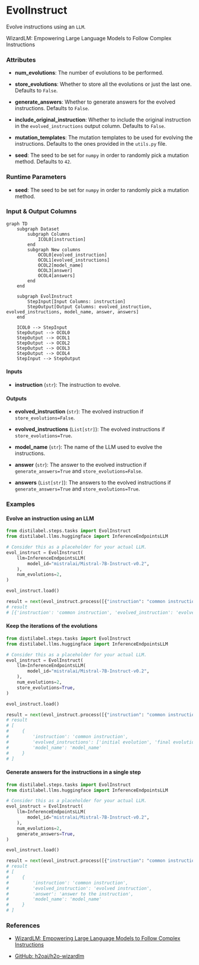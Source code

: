 # EvolInstruct


Evolve instructions using an `LLM`.



WizardLM: Empowering Large Language Models to Follow Complex Instructions





### Attributes

- **num_evolutions**: The number of evolutions to be performed.

- **store_evolutions**: Whether to store all the evolutions or just the last one. Defaults  to `False`.

- **generate_answers**: Whether to generate answers for the evolved instructions. Defaults  to `False`.

- **include_original_instruction**: Whether to include the original instruction in the  `evolved_instructions` output column. Defaults to `False`.

- **mutation_templates**: The mutation templates to be used for evolving the instructions.  Defaults to the ones provided in the `utils.py` file.

- **seed**: The seed to be set for `numpy` in order to randomly pick a mutation method.  Defaults to `42`.




### Runtime Parameters

- **seed**: The seed to be set for `numpy` in order to randomly pick a mutation method.



### Input & Output Columns

``` mermaid
graph TD
	subgraph Dataset
		subgraph Columns
			ICOL0[instruction]
		end
		subgraph New columns
			OCOL0[evolved_instruction]
			OCOL1[evolved_instructions]
			OCOL2[model_name]
			OCOL3[answer]
			OCOL4[answers]
		end
	end

	subgraph EvolInstruct
		StepInput[Input Columns: instruction]
		StepOutput[Output Columns: evolved_instruction, evolved_instructions, model_name, answer, answers]
	end

	ICOL0 --> StepInput
	StepOutput --> OCOL0
	StepOutput --> OCOL1
	StepOutput --> OCOL2
	StepOutput --> OCOL3
	StepOutput --> OCOL4
	StepInput --> StepOutput

```


#### Inputs


- **instruction** (`str`): The instruction to evolve.




#### Outputs


- **evolved_instruction** (`str`): The evolved instruction if `store_evolutions=False`.

- **evolved_instructions** (`List[str]`): The evolved instructions if `store_evolutions=True`.

- **model_name** (`str`): The name of the LLM used to evolve the instructions.

- **answer** (`str`): The answer to the evolved instruction if `generate_answers=True`  and `store_evolutions=False`.

- **answers** (`List[str]`): The answers to the evolved instructions if `generate_answers=True`  and `store_evolutions=True`.





### Examples


#### Evolve an instruction using an LLM
```python
from distilabel.steps.tasks import EvolInstruct
from distilabel.llms.huggingface import InferenceEndpointsLLM

# Consider this as a placeholder for your actual LLM.
evol_instruct = EvolInstruct(
    llm=InferenceEndpointsLLM(
        model_id="mistralai/Mistral-7B-Instruct-v0.2",
    ),
    num_evolutions=2,
)

evol_instruct.load()

result = next(evol_instruct.process([{"instruction": "common instruction"}]))
# result
# [{'instruction': 'common instruction', 'evolved_instruction': 'evolved instruction', 'model_name': 'model_name'}]
```

#### Keep the iterations of the evolutions
```python
from distilabel.steps.tasks import EvolInstruct
from distilabel.llms.huggingface import InferenceEndpointsLLM

# Consider this as a placeholder for your actual LLM.
evol_instruct = EvolInstruct(
    llm=InferenceEndpointsLLM(
        model_id="mistralai/Mistral-7B-Instruct-v0.2",
    ),
    num_evolutions=2,
    store_evolutions=True,
)

evol_instruct.load()

result = next(evol_instruct.process([{"instruction": "common instruction"}]))
# result
# [
#     {
#         'instruction': 'common instruction',
#         'evolved_instructions': ['initial evolution', 'final evolution'],
#         'model_name': 'model_name'
#     }
# ]
```

#### Generate answers for the instructions in a single step
```python
from distilabel.steps.tasks import EvolInstruct
from distilabel.llms.huggingface import InferenceEndpointsLLM

# Consider this as a placeholder for your actual LLM.
evol_instruct = EvolInstruct(
    llm=InferenceEndpointsLLM(
        model_id="mistralai/Mistral-7B-Instruct-v0.2",
    ),
    num_evolutions=2,
    generate_answers=True,
)

evol_instruct.load()

result = next(evol_instruct.process([{"instruction": "common instruction"}]))
# result
# [
#     {
#         'instruction': 'common instruction',
#         'evolved_instruction': 'evolved instruction',
#         'answer': 'answer to the instruction',
#         'model_name': 'model_name'
#     }
# ]
```




### References

- [WizardLM: Empowering Large Language Models to Follow Complex Instructions](https://arxiv.org/abs/2304.12244)

- [GitHub: h2oai/h2o-wizardlm](https://github.com/h2oai/h2o-wizardlm)


